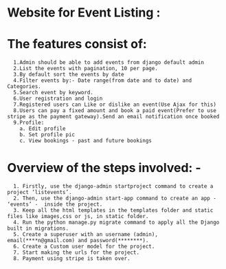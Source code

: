# Website for Event Listing : 


# The features consist of: 
      1.Admin should be able to add events from django default admin
      2.List the events with pagination, 10 per page.
      3.By default sort the events by date
      4.Filter events by:- Date range(from date and to date) and Categories.
      5.Search event by keyword.
      6.User registration and login
      7.Registered users can Like or dislike an event(Use Ajax for this)
      8.Users can pay a fixed amount and book a paid event(Prefer to use stripe as the payment gateway).Send an email notification once booked
      9.Profile:
        a. Edit profile
        b. Set profile pic
        c. View bookings - past and future bookings


# Overview of the steps involved: -
      1. Firstly, use the django-admin startproject command to create a project ‘listevents’.
      2. Then, use the django-admin start-app command to create an app - ‘events’ -  inside the project.
      3. Keep all the html templates in the templates folder and static files like images,css or js, in static folder.
      4. Run the python manage.py migrate command to apply all the Django built in migrations.
      5. Create a superuser with an username (admin), email(****n@gmail.com) and password(********).
      6. Create a Custom user model for the project.
      7. Start making the urls for the project.
      8. Payment using stripe is taken over.
